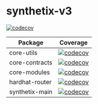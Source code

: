 # synthetix-v3

[![codecov](https://codecov.io/gh/Synthetixio/synthetix-v3/branch/main/graph/badge.svg)](https://codecov.io/gh/Synthetixio/synthetix-v3)

| Package        | Coverage                                                                                                                                                     |
| -------------- | ------------------------------------------------------------------------------------------------------------------------------------------------------------ |
| core-utils     | [![codecov](https://codecov.io/gh/Synthetixio/synthetix-v3/branch/main/graph/badge.svg?flag=core-utils)](https://codecov.io/gh/Synthetixio/synthetix-v3)     |
| core-contracts | [![codecov](https://codecov.io/gh/Synthetixio/synthetix-v3/branch/main/graph/badge.svg?flag=core-contracts)](https://codecov.io/gh/Synthetixio/synthetix-v3) |
| core-modules   | [![codecov](https://codecov.io/gh/Synthetixio/synthetix-v3/branch/main/graph/badge.svg?flag=core-modules)](https://codecov.io/gh/Synthetixio/synthetix-v3)   |
| hardhat-router | [![codecov](https://codecov.io/gh/Synthetixio/synthetix-v3/branch/main/graph/badge.svg?flag=hardhat-router)](https://codecov.io/gh/Synthetixio/synthetix-v3) |
| synthetix-main | [![codecov](https://codecov.io/gh/Synthetixio/synthetix-v3/branch/main/graph/badge.svg?flag=synthetix-main)](https://codecov.io/gh/Synthetixio/synthetix-v3) |
